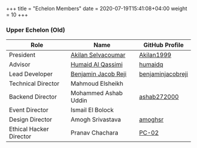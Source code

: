 +++
title = "Echelon Members"
date =  2020-07-19T15:41:08+04:00
weight = 10
+++

### Upper Echelon (Old)

| Role | Name | GitHub Profile |
| ------ | ----------- | ------ |
| President | [Akilan Selvacoumar](https://akilan.io/) | [Akilan1999](https://github.com/Akilan1999) |
| Advisor | [Humaid Al Qassimi](https://humaidq.ae/) | [humaidq](https://github.com/humaidq) |
| Lead Developer | [Benjamin Jacob Reji](https://github.com/benjaminjacobreji) | [benjaminjacobreji](https://github.com/benjaminjacobreji) |
| Technical Director | Mahmoud Elsheikh | |
| Backend Director | Mohammed Ashab Uddin | [ashab272000](https://github.com/ashab272000) |
| Event Director | Ismail El Bolock | |
| Design Director | Amogh Srivastava | [amoghsr](https://github.com/amoghsr) |
| Ethical Hacker Director | Pranav Chachara | [PC-02](https://github.com/PC-02) |
